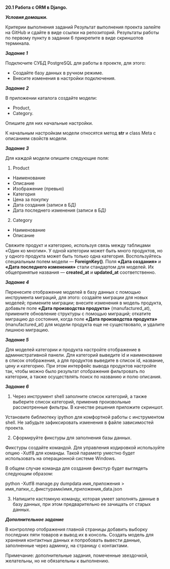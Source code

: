**20.1 Работа с ORM в Django.**

**_Условия домашки._**

Критерии выполнения заданий
Результат выполнения проекта залейте на GitHub и сдайте в виде ссылки на репозиторий.
Результаты работы по первому пункту в задании 6 прикрепите в виде скриншотов терминала.

**_Задание 1_**

Подключите СУБД PostgreSQL для работы в проекте, для этого:
* Создайте базу данных в ручном режиме. 
* Внесите изменения в настройки подключения.

**_Задание 2_**

В приложении каталога создайте модели:

* Product,
* Category.

Опишите для них начальные настройки.

К начальным настройкам модели относятся метод __str__ и class Meta с описанием свойств модели.

**_Задание 3_**

Для каждой модели опишите следующие поля:

1. Product
* Наименование
* Описание
* Изображение (превью)
* Категория
* Цена за покупку
* Дата создания (записи в БД)
* Дата последнего изменения (записи в БД)

2. Category
* Наименование
* Описание

Свяжите продукт и категорию, используя связь между таблицами «Один ко многим».
У одной категории может быть много продуктов, но у одного продукта может быть только одна категория.
Воспользуйтесь специальным полем модели — **ForeignKey()**.
Поля **«Дата создания»** и **«Дата последнего изменения»** стали стандартом для моделей. Их общепринятые названия — **created_at** и **updated_at** соответственно.

**_Задание 4_**

Перенесите отображение моделей в базу данных с помощью инструмента миграций, для этого:
создайте миграции для новых моделей;
примените миграции;
внесите изменения в модель продукта, добавьте поле **«Дата производства продукта»** (manufactured_at), примените обновление структуры с помощью миграций;
откатите миграцию до состояния, когда поле **«Дата производства продукта»** (manufactured_at) для модели продукта еще не существовало, и удалите лишнюю миграцию.

**_Задание 5_**

Для моделей категории и продукта настройте отображение в административной панели. Для категорий выведите id и наименование в список отображения, а для продуктов выведите в список id, название, цену и категорию.
При этом интерфейс вывода продуктов настройте так, чтобы можно было результат отображения фильтровать по категории, а также осуществлять поиск по названию и полю описания.

**_Задание 6_**

1. Через инструмент shell заполните список категорий, а также выберите список категорий, применив произвольные рассмотренные фильтры. В качестве решения приложите скриншот.

Установите библиотеку ipython для комфортной работы с инструментом shell. Не забудьте зафиксировать изменения в файле зависимостей проекта.

2. Сформируйте фикстуры для заполнения базы данных.

Фикстуры создайте командой. Для управления кодировкой используйте опцию 
-Xutf8
 для команды. Такой параметр уместно будет использовать на операционной системе Windows.

В общем случае команда для создания фикстур будет выглядеть следующим образом:

python -Xutf8 manage.py dumpdata имя_приложения > имя_папки_с_фикстурами/имя_приложения_data.json

3. Напишите кастомную команду, которая умеет заполнять данные в базу данных, при этом предварительно ее зачищать от старых данных.

**_Дополнительное задание_**

В контроллер отображения главной страницы добавить выборку последних пяти товаров и вывод их в консоль.
Создать модель для хранения контактных данных и попробовать вывести данные, заполненные через админку, на страницу с контактами.

Примечание: дополнительные задания, помеченные звездочкой, желательны, но не обязательны к выполнению.